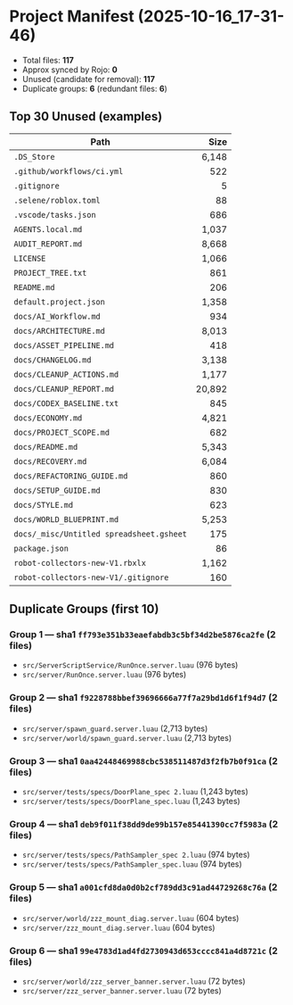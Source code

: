 # Project Manifest (2025-10-16_17-31-46)
- Total files: **117**
- Approx synced by Rojo: **0**
- Unused (candidate for removal): **117**
- Duplicate groups: **6** (redundant files: **6**)

## Top 30 Unused (examples)
| Path | Size |
| --- | ---: |
| `.DS_Store` | 6,148 |
| `.github/workflows/ci.yml` | 522 |
| `.gitignore` | 5 |
| `.selene/roblox.toml` | 88 |
| `.vscode/tasks.json` | 686 |
| `AGENTS.local.md` | 1,037 |
| `AUDIT_REPORT.md` | 8,668 |
| `LICENSE` | 1,066 |
| `PROJECT_TREE.txt` | 861 |
| `README.md` | 206 |
| `default.project.json` | 1,358 |
| `docs/AI_Workflow.md` | 934 |
| `docs/ARCHITECTURE.md` | 8,013 |
| `docs/ASSET_PIPELINE.md` | 418 |
| `docs/CHANGELOG.md` | 3,138 |
| `docs/CLEANUP_ACTIONS.md` | 1,177 |
| `docs/CLEANUP_REPORT.md` | 20,892 |
| `docs/CODEX_BASELINE.txt` | 845 |
| `docs/ECONOMY.md` | 4,821 |
| `docs/PROJECT_SCOPE.md` | 682 |
| `docs/README.md` | 5,343 |
| `docs/RECOVERY.md` | 6,084 |
| `docs/REFACTORING_GUIDE.md` | 860 |
| `docs/SETUP_GUIDE.md` | 830 |
| `docs/STYLE.md` | 623 |
| `docs/WORLD_BLUEPRINT.md` | 5,253 |
| `docs/_misc/Untitled spreadsheet.gsheet` | 175 |
| `package.json` | 86 |
| `robot-collectors-new-V1.rbxlx` | 1,162 |
| `robot-collectors-new-V1/.gitignore` | 160 |

## Duplicate Groups (first 10)

### Group 1 — sha1 `ff793e351b33eaefabdb3c5bf34d2be5876ca2fe` (2 files)
- `src/ServerScriptService/RunOnce.server.luau` (976 bytes)
- `src/server/RunOnce.server.luau` (976 bytes)

### Group 2 — sha1 `f9228788bbef39696666a77f7a29bd1d6f1f94d7` (2 files)
- `src/server/spawn_guard.server.luau` (2,713 bytes)
- `src/server/world/spawn_guard.server.luau` (2,713 bytes)

### Group 3 — sha1 `0aa42448469988cbc538511487d3f2fb7b0f91ca` (2 files)
- `src/server/tests/specs/DoorPlane_spec 2.luau` (1,243 bytes)
- `src/server/tests/specs/DoorPlane_spec.luau` (1,243 bytes)

### Group 4 — sha1 `deb9f011f38dd9de99b157e85441390cc7f5983a` (2 files)
- `src/server/tests/specs/PathSampler_spec 2.luau` (974 bytes)
- `src/server/tests/specs/PathSampler_spec.luau` (974 bytes)

### Group 5 — sha1 `a001cfd8da0d0b2cf789dd3c91ad44729268c76a` (2 files)
- `src/server/world/zzz_mount_diag.server.luau` (604 bytes)
- `src/server/zzz_mount_diag.server.luau` (604 bytes)

### Group 6 — sha1 `99e4783d1ad4fd2730943d653cccc841a4d8721c` (2 files)
- `src/server/world/zzz_server_banner.server.luau` (72 bytes)
- `src/server/zzz_server_banner.server.luau` (72 bytes)
